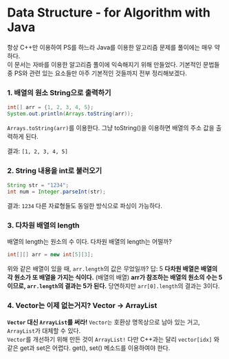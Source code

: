 Data Structure - for Algorithm with Java
==

항상 C++만 이용하여 PS를 하느라 Java를 이용한 알고리즘 문제를 풀이에는 매우 약하다.    
이 문서는 자바를 이용한 알고리즘 풀이에 익숙해지기 위해 만들었다. 기본적인 문법들 중 PS와 관련 있는 요소들만 아주 기본적인 것들까지 전부 정리해보겠다.


### 1. 배열의 원소 String으로 출력하기
```Java
int[] arr = {1, 2, 3, 4, 5};
System.out.println(Arrays.toString(arr));
```
`Arrays.toString(arr)`를 이용한다. 그냥 toString()을 이용하면 배열의 주소 값을 출력하게 된다.

결과: `[1, 2, 3, 4, 5]`

### 2. String 내용을 int로 불러오기
```Java
String str = "1234";
int num = Integer.parseInt(str);
```

결과: `1234`
다른 자료형들도 동일한 방식으로 파싱이 가능하다.


### 3. 다차원 배열의 length
배열의 length는 원소의 수 이다. 다차원 배열의 length는 어떨까?
```java
int[][] arr = new int[5][3];
```
위와 같은 배열이 있을 때, `arr.length`의 값은 무었일까?
답: 5
__다차원 배열은 배열의 각 원소가 또 배열을 가지는 식이다.__ (배열의 배열)
__arr가 참조하는 배열의 원소의 수는 5이므로, `arr.length`의 결과는 5가 된다.__
당연하지만 `arr[0].length`의 결과는 3이다.

### 4. Vector는 이제 없는거지? Vector -> ArrayList
**`Vector` 대신 `ArrayList`를 써라!** `Vector는` 호환상 명목상으로 남아 있는 거고, `ArrayList`가 대체할 수 있다.    
`Vector`를 개선하기 위해 만든 것이 `ArrayList!`    다만 C++과는 달리 `vector[idx]` 와 같은 get과 set은 어렵다. get(), set() 메소드를 이용하여야 한다.
